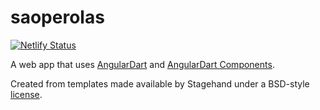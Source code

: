 # saoperolas

[![Netlify Status](https://api.netlify.com/api/v1/badges/89c9f05c-cc4f-4e69-8f56-de4659111735/deploy-status)](https://app.netlify.com/sites/distracted-wright-ea2f98/deploys)

A web app that uses [AngularDart](https://webdev.dartlang.org/angular) and
[AngularDart Components](https://webdev.dartlang.org/components).

Created from templates made available by Stagehand under a BSD-style
[license](https://github.com/dart-lang/stagehand/blob/master/LICENSE).
